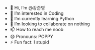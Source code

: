- 👋 Hi, I’m @강준영
- 👀 I’m interested in Coding
- 🌱 I’m currently learning Python
- 💞️ I’m looking to collaborate on nothing
- 📫 How to reach me noob
- 😄 Pronouns: POPPY
- ⚡ Fun fact: I stupid

<!---
POPPYKIWI/POPPYKIWI is a ✨ special ✨ repository because its `README.md` (this file) appears on your GitHub profile.
You can click the Preview link to take a look at your changes.
--->
